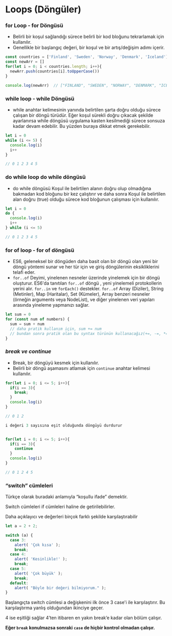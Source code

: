 # Loops (Döngüler)

### **for Loop - for Döngüsü**

- Belirli bir koşul sağlandığı sürece belirli bir kod bloğunu tekrarlamak için kullanılır.
- Genellikle bir başlangıç değeri, bir koşul ve bir artış/değişim adımı içerir.

```jsx
const countries = ['Finland', 'Sweden', 'Norway', 'Denmark', 'Iceland']
const newArr = []
for(let i = 0; i < countries.length; i++){
  newArr.push(countries[i].toUpperCase())
}

console.log(newArr)  // ["FINLAND", "SWEDEN", "NORWAY", "DENMARK", "ICELAND"]

```

### **while loop - while Döngüsü**

- while anahtar kelimesinin yanında belirtilen şarta doğru olduğu sürece çalışan bir döngü türüdür. Eğer koşul sürekli doğru çıkacak şekilde ayarlanırsa while döngüsü uygulama kasten kesilmediği sürece sonsuza kadar devam edebilir. Bu yüzden buraya dikkat etmek gerekebilir.

```jsx
let i = 0
while (i <= 5) {
  console.log(i)
  i++
}

// 0 1 2 3 4 5

```

### **do while loop do while döngüsü**

- do while döngüsü Koşul ile belirtilen alanın doğru olup olmadığına bakmadan kod bloğunu bir kez çalıştırır ve daha sonra Koşul ile belirtilen alan doğru (true) olduğu sürece kod bloğunun çalışması için kullanılır.

```jsx
let i = 0
do {
  console.log(i)
  i++
} while (i <= 5)

// 0 1 2 3 4 5

```

### **for of loop - for of döngüsü**

- ES6, geleneksel bir döngüden daha basit olan bir döngü olan yeni bir döngü yöntemi sunar ve her tür için ve giriş döngülerinin eksikliklerini telafi eder.
- `for..of` Deyimi, yinelenen nesneler üzerinde yinelemek için bir döngü oluşturur. ES6'da tanıtılan `for..of` döngü , yeni yinelemeli protokollerin yerini alır. `for..in` ve `forEach()` destekler. `for..of` Array (Diziler), String (Metinler), Map (Haritalar), Set (Kümeler), Array benzeri nesneler (örneğin arguments veya NodeList), ve diğer yinelenen veri yapıları arasında yineleme yapmanızı sağlar.

```jsx
let sum = 0
for (const num of numbers) {
  sum = sum + num  
  // daha pratik kullanım için, sum += num
  // bundan sonra pratik olan bu syntax türünün kullanacağız(+=, -=, *=, /= etc)
}

```

### *break ve continue*

- Break, bir döngüyü kesmek için kullanılır.
- Belirli bir döngü aşamasını atlamak için `continue` anahtar kelimesi kullanılır.

```jsx
for(let i = 0; i <= 5; i++){
  if(i == 3){
    break;
  }
  console.log(i)
}

// 0 1 2

i değeri 3 sayısına eşit olduğunda döngüyü durdurur


for(let i = 0; i <= 5; i++){
  if(i == 3){
    continue
  }
  console.log(i)
}

// 0 1 2 4 5

```

### **“switch” cümleleri**

Türkçe olarak buradaki anlamıyla “koşullu ifade” demektir.

Switch cümleleri if cümleleri haline de getirilebilirler.

Daha açıklayıcı ve değerleri birçok farklı şekilde karşılaştırabilir

```jsx
let a = 2 + 2;

switch (a) {
  case 3:
    alert( 'Çok kısa' );
    break;
  case 4:
    alert( 'Kesinlikle!' );
    break;
  case 5:
    alert( 'Çok büyük' );
    break;
  default:
    alert( "Böyle bir değeri bilmiyorum." );
}
```

Başlangıçta switch cümlesi a değişkenini ilk önce 3 case'i ile karşılaştırır. Bu karşılaştırma yanlış olduğundan ikinciye geçer.

4 ise eşitliği sağlar 4’ten itibaren en yakın break’e kadar olan bölüm çalışır.

**Eğer `break` konulmazsa sonraki `case` de hiçbir kontrol olmadan çalışır.**